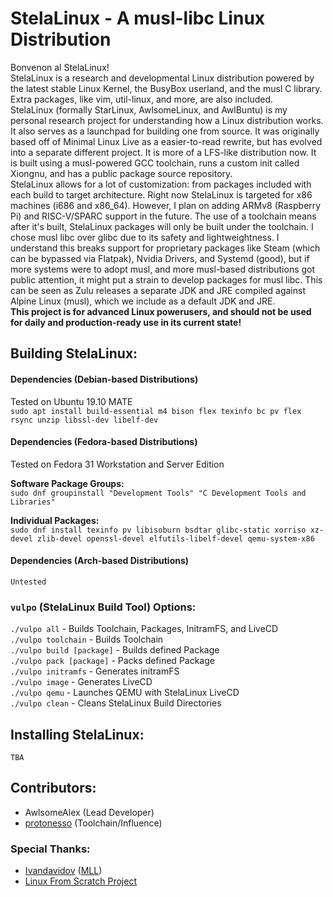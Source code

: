 # StelaLinux - A musl-libc Linux Distribution
Bonvenon al StelaLinux!<br>
StelaLinux is a research and developmental Linux distribution powered by the latest stable Linux Kernel, the BusyBox userland, and the musl C library. Extra packages, like vim, util-linux, and more, are also included.<br>
StelaLinux (formally StarLinux, AwlsomeLinux, and AwlBuntu) is my personal research project for understanding how a Linux distribution works. It also serves as a launchpad for building one from source. It was originally based off of Minimal Linux Live as a easier-to-read rewrite, but has evolved into a separate different project. It is more of a LFS-like distribution now. It is built using a musl-powered GCC toolchain, runs a custom init called Xiongnu, and has a public package source repository.<br>
StelaLinux allows for a lot of customization: from packages included with each build to target architecture. Right now StelaLinux is targeted for x86 machines (i686 and x86_64). However, I plan on adding ARMv8 (Raspberry Pi) and RISC-V/SPARC support in the future. The use of a toolchain means after it's built, StelaLinux packages will only be built under the toolchain. I chose musl libc over glibc due to its safety and lightweightness. I understand this breaks support for proprietary packages like Steam (which can be bypassed via Flatpak), Nvidia Drivers, and Systemd (good), but if more systems were to adopt musl, and more musl-based distributions got public attention, it might put a strain to develop packages for musl libc. This can be seen as Zulu releases a separate JDK and JRE compiled against Alpine Linux (musl), which we include as a default JDK and JRE.<br>
**This project is for advanced Linux powerusers, and should not be used for daily and production-ready use in its current state!**

## Building StelaLinux:
#### Dependencies (Debian-based Distributions)<br>
Tested on Ubuntu 19.10 MATE<br>
`sudo apt install build-essential m4 bison flex texinfo bc pv flex rsync unzip libssl-dev libelf-dev`

#### Dependencies (Fedora-based Distributions)<br>
Tested on Fedora 31 Workstation and Server Edition<br>

**Software Package Groups:**<br>
`sudo dnf groupinstall "Development Tools" "C Development Tools and Libraries"`

**Individual Packages:**<br>
`sudo dnf install texinfo pv libisoburn bsdtar glibc-static xorriso xz-devel zlib-devel openssl-devel elfutils-libelf-devel qemu-system-x86`

#### Dependencies (Arch-based Distributions)<br>
`Untested`

### `vulpo` (StelaLinux Build Tool) Options:
`./vulpo all`             - Builds Toolchain, Packages, InitramFS, and LiveCD<br>
`./vulpo toolchain`       - Builds Toolchain<br>
`./vulpo build [package]` - Builds defined Package<br>
`./vulpo pack [package]`  - Packs defined Package<br>
`./vulpo initramfs`       - Generates initramFS<br>
`./vulpo image`           - Generates LiveCD<br>
`./vulpo qemu`            - Launches QEMU with StelaLinux LiveCD<br>
`./vulpo clean`           - Cleans StelaLinux Build Directories<br>

## Installing StelaLinux:
`TBA`

## Contributors:
* AwlsomeAlex (Lead Developer)
* [protonesso](https://github.com/protonesso) (Toolchain/Influence)

### Special Thanks:
* [Ivandavidov](https://github.com/ivandavidov) ([MLL](https://github.com/ivandavidov/minimal))
* [Linux From Scratch Project](http://www.linuxfromscratch.org/)

